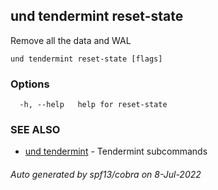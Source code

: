 ## und tendermint reset-state

Remove all the data and WAL

```
und tendermint reset-state [flags]
```

### Options

```
  -h, --help   help for reset-state
```

### SEE ALSO

* [und tendermint](und_tendermint.md)	 - Tendermint subcommands

###### Auto generated by spf13/cobra on 8-Jul-2022
